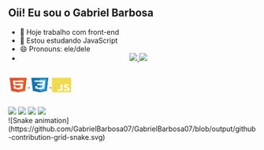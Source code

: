 ## Oii! Eu sou o Gabriel Barbosa 

- 🔭 Hoje trabalho com front-end
- 🌱 Estou estudando JavaScript
- 😄 Pronouns: ele/dele
- <div align="center">
  <a href="https://github.com/GabrielBarbosa07">
  <img height="180em" src="https://github-readme-stats.vercel.app/api?username=GabrielBarbosa07&show_icons=true&theme=dark&include_all_commits=true&count_private=true"/>
  <img height="180em" src="https://github-readme-stats.vercel.app/api/top-langs/?username=GabrielBarbosa07&layout=compact&langs_count=7&theme=dark"/>
</div>
  <div style="display: inline_block"><br>
  <img align="center" alt="GB-HTML" height="30" width="40" src="https://raw.githubusercontent.com/devicons/devicon/master/icons/html5/html5-original.svg">
  <img align="center" alt="GB-CSS" height="30" width="40" src="https://raw.githubusercontent.com/devicons/devicon/master/icons/css3/css3-original.svg">
  <img align="center" alt="GB-Js" height="30" width="40" src="https://raw.githubusercontent.com/devicons/devicon/master/icons/javascript/javascript-plain.svg">
  </div>
  
  ##
  
  <div>
     <a href="<a href="https://www.instagram.com/gabrielbarbosarl/" target="_blank"><img src="https://img.shields.io/badge/-Instagram-%23E4405F?style=for-the-badge&logo=instagram&logoColor=white" target="_blank"></a>
     <a href="https://discord.com/channels/@me" target="_blank"><img src="https://img.shields.io/badge/Discord-7289DA?style=for-the-badge&logo=discord&logoColor=white" target="_blank"></a> 
     <a href = "gabrielbarbosadorio@gmail.com"><img src="https://img.shields.io/badge/-Gmail-%23333?style=for-the-badge&logo=gmail&logoColor=white" target="_blank"></a>
     <a href="https://www.linkedin.com/in/gabriel-barbosa-83bb2a223/" target="_blank"><img src="https://img.shields.io/badge/-LinkedIn-%230077B5?style=for-the-badge&logo=linkedin&logoColor=white" target="_blank"></a>
  </div>
  ![Snake animation](https://github.com/GabrielBarbosa07/GabrielBarbosa07/blob/output/github-contribution-grid-snake.svg)
   
